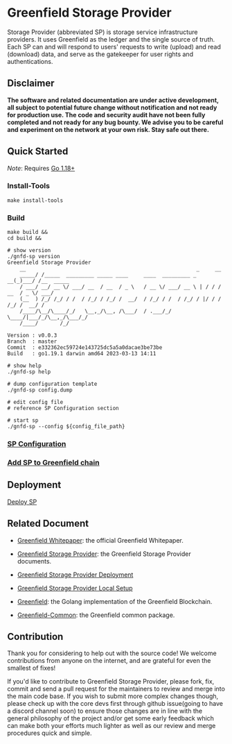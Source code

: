 # Greenfield Storage Provider

Storage Provider (abbreviated SP) is storage service infrastructure providers. It uses Greenfield as the ledger 
and the single source of truth. Each SP can and will respond to users' requests to write (upload) and read (download) 
data, and serve as the gatekeeper for user rights and authentications.

## Disclaimer
**The software and related documentation are under active development, all subject to potential future change without
notification and not ready for production use. The code and security audit have not been fully completed and not ready
for any bug bounty. We advise you to be careful and experiment on the network at your own risk. Stay safe out there.**

## Quick Started

*Note*: Requires [Go 1.18+](https://go.dev/dl/)

### Install-Tools
```shell
make install-tools
```
### Build
```shell
make build &&
cd build &&

# show version
./gnfd-sp version
Greenfield Storage Provider
    __                                                       _     __
    _____/ /_____  _________ _____ ____     ____  _________ _   __(_)___/ /__  _____
    / ___/ __/ __ \/ ___/ __  / __  / _ \   / __ \/ ___/ __ \ | / / / __  / _ \/ ___/
    (__  ) /_/ /_/ / /  / /_/ / /_/ /  __/  / /_/ / /  / /_/ / |/ / / /_/ /  __/ /
    /____/\__/\____/_/   \__,_/\__, /\___/  / .___/_/   \____/|___/_/\__,_/\___/_/
    /____/       /_/

Version : v0.0.3
Branch  : master
Commit  : e332362ec59724e143725dc5a5a0dacae3be73be
Build   : go1.19.1 darwin amd64 2023-03-13 14:11

# show help
./gnfd-sp help

# dump configuration template
./gnfd-sp config.dump

# edit config file 
# reference SP Configuration section

# start sp
./gnfd-sp --config ${config_file_path}
```

### [SP Configuration](docs/run-book/02-config_template.toml)

### [Add SP to Greenfield chain](https://github.com/bnb-chain/greenfield/blob/master/docs/cli/storage-provider.md)

## Deployment
[Deploy SP](docs/tutorial/01-deployment.md)

## Related Document
* [Greenfield Whitepaper](https://github.com/bnb-chain/greenfield-whitepaper): the official Greenfield Whitepaper.
* [Greenfield Storage Provider](docs/readme.md): the Greenfield Storage Provider documents.
* [Greenfield Storage Provider Deployment](docs/tutorial/01-deployment.md)
* [Greenfield Storage Provider Local Setup](docs/run-book/03-local.toml)


* [Greenfield](https://github.com/bnb-chain/greenfield): the Golang implementation of the Greenfield Blockchain.
* [Greenfield-Common](https://github.com/bnb-chain/greenfield-common): the Greenfield common package.

## Contribution
Thank you for considering to help out with the source code! We welcome contributions from 
anyone on the internet, and are grateful for even the smallest of fixes!

If you'd like to contribute to Greenfield Storage Provider, please fork, fix, commit and 
send a pull request for the maintainers to review and merge into the main code base. 
If you wish to submit more complex changes though, please check up with the core devs first 
through github issue(going to have a discord channel soon) to ensure those changes are in 
line with the general philosophy of the project and/or get some early feedback which can make 
both your efforts much lighter as well as our review and merge procedures quick and simple.
